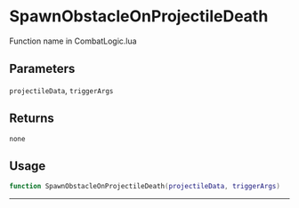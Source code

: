# SpawnObstacleOnProjectileDeath
Function name in CombatLogic.lua
## Parameters
`projectileData`, `triggerArgs`
## Returns
`none`
## Usage
```lua
function SpawnObstacleOnProjectileDeath(projectileData, triggerArgs)
```
---
